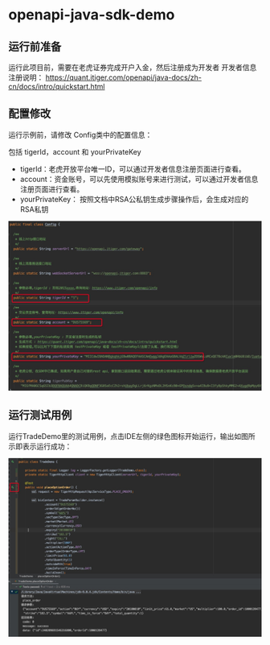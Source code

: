 # openapi-java-sdk-demo

## 运行前准备
运行此项目前，需要在老虎证券完成开户入金，然后注册成为开发者
开发者信息注册说明：
https://quant.itiger.com/openapi/java-docs/zh-cn/docs/intro/quickstart.html

## 配置修改
运行示例前，请修改 Config类中的配置信息：

包括 tigerId，account 和 yourPrivateKey
* tigerId：老虎开放平台唯一ID，可以通过开发者信息注册页面进行查看。
* account：资金账号，可以先使用模拟账号来进行测试，可以通过开发者信息注册页面进行查看。
* yourPrivateKey： 按照文档中RSA公私钥生成步骤操作后，会生成对应的RSA私钥

![config](./images/config.jpg)

## 运行测试用例

运行TradeDemo里的测试用例，点击IDE左侧的绿色图标开始运行，输出如图所示即表示运行成功：

![example](./images/example.png)